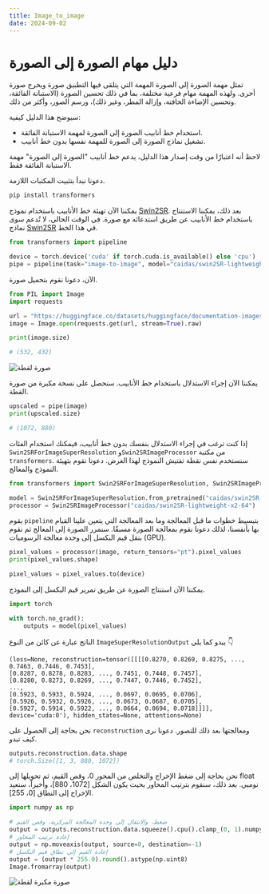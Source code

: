 ```yaml
---
title: Image_to_image
date: 2024-09-02
---
```


# دليل مهام الصورة إلى الصورة

تمثل مهمة الصورة إلى الصورة المهمة التي يتلقى فيها التطبيق صورة ويخرج صورة أخرى. ولهذه المهمة مهام فرعية مختلفة، بما في ذلك تحسين الصورة (الاستبانة الفائقة، وتحسين الإضاءة الخافتة، وإزالة المطر، وغير ذلك)، ورسم الصور، وأكثر من ذلك.

سيوضح هذا الدليل كيفية:

- استخدام خط أنابيب الصورة إلى الصورة لمهمة الاستبانة الفائقة.
- تشغيل نماذج الصورة إلى الصورة للمهمة نفسها بدون خط أنابيب.

لاحظ أنه اعتبارًا من وقت إصدار هذا الدليل، يدعم خط أنابيب "الصورة إلى الصورة" مهمة الاستبانة الفائقة فقط.

دعونا نبدأ بتثبيت المكتبات اللازمة.

```bash
pip install transformers
```

يمكننا الآن تهيئة خط الأنابيب باستخدام نموذج [Swin2SR](https://huggingface.co/caidas/swin2SR-lightweight-x2-64). بعد ذلك، يمكننا الاستنتاج باستخدام خط الأنابيب عن طريق استدعائه مع صورة. في الوقت الحالي، لا تُدعم سوى نماذج [Swin2SR](https://huggingface.co/models?sort=trending&search=swin2sr) في هذا الخط.

```python
from transformers import pipeline

device = torch.device('cuda' if torch.cuda.is_available() else 'cpu')
pipe = pipeline(task="image-to-image", model="caidas/swin2SR-lightweight-x2-64", device=device)
```

الآن، دعونا نقوم بتحميل صورة.

```python
from PIL import Image
import requests

url = "https://huggingface.co/datasets/huggingface/documentation-images/resolve/main/transformers/tasks/cat.jpg"
image = Image.open(requests.get(url, stream=True).raw)

print(image.size)
```

```bash
# (532, 432)
```

<div class="flex justify-center">
<img src="https://huggingface.co/datasets/huggingface/documentation-images/resolve/main/transformers/tasks/cat.jpg" alt="صورة لقطة"/>
</div>

يمكننا الآن إجراء الاستدلال باستخدام خط الأنابيب. سنحصل على نسخة مكبرة من صورة القطة.

```python
upscaled = pipe(image)
print(upscaled.size)
```

```bash
# (1072, 880)
```

إذا كنت ترغب في إجراء الاستدلال بنفسك بدون خط أنابيب، فيمكنك استخدام الفئات `Swin2SRForImageSuperResolution` و`Swin2SRImageProcessor` من مكتبة `transformers`. سنستخدم نفس نقطة تفتيش النموذج لهذا الغرض. دعونا نقوم بتهيئة النموذج والمعالج.

```python
from transformers import Swin2SRForImageSuperResolution, Swin2SRImageProcessor

model = Swin2SRForImageSuperResolution.from_pretrained("caidas/swin2SR-lightweight-x2-64").to(device)
processor = Swin2SRImageProcessor("caidas/swin2SR-lightweight-x2-64")
```

يقوم `pipeline` بتبسيط خطوات ما قبل المعالجة وما بعد المعالجة التي يتعين علينا القيام بها بأنفسنا، لذلك دعونا نقوم بمعالجة الصورة مسبقًا. سنمرر الصورة إلى المعالج ثم نقوم بنقل قيم البكسل إلى وحدة معالجة الرسوميات (GPU).

```python
pixel_values = processor(image, return_tensors="pt").pixel_values
print(pixel_values.shape)

pixel_values = pixel_values.to(device)
```

يمكننا الآن استنتاج الصورة عن طريق تمرير قيم البكسل إلى النموذج.

```python
import torch

with torch.no_grad():
    outputs = model(pixel_values)
```

الناتج عبارة عن كائن من النوع `ImageSuperResolutionOutput` يبدو كما يلي 👇

```
(loss=None, reconstruction=tensor([[[[0.8270, 0.8269, 0.8275, ..., 0.7463, 0.7446, 0.7453],
[0.8287, 0.8278, 0.8283, ..., 0.7451, 0.7448, 0.7457],
[0.8280, 0.8273, 0.8269, ..., 0.7447, 0.7446, 0.7452],
...,
[0.5923, 0.5933, 0.5924, ..., 0.0697, 0.0695, 0.0706],
[0.5926, 0.5932, 0.5926, ..., 0.0673, 0.0687, 0.0705],
[0.5927, 0.5914, 0.5922, ..., 0.0664, 0.0694, 0.0718]]]],
device='cuda:0'), hidden_states=None, attentions=None)
```

نحن بحاجة إلى الحصول على `reconstruction` ومعالجتها بعد ذلك للتصور. دعونا نرى كيف تبدو.

```python
outputs.reconstruction.data.shape
# torch.Size([1, 3, 880, 1072])
```

نحن بحاجة إلى ضغط الإخراج والتخلص من المحور 0، وقص القيم، ثم تحويلها إلى float نومبي. بعد ذلك، سنقوم بترتيب المحاور بحيث يكون الشكل [1072، 880]، وأخيراً، سنعيد الإخراج إلى النطاق [0، 255].

```python
import numpy as np

# ضغط، والانتقال إلى وحدة المعالجة المركزية، وقص القيم
output = outputs.reconstruction.data.squeeze().cpu().clamp_(0, 1).numpy()
# إعادة ترتيب المحاور
output = np.moveaxis(output, source=0, destination=-1)
# إعادة القيم إلى نطاق قيم البكسل
output = (output * 255.0).round().astype(np.uint8)
Image.fromarray(output)
```

<div class="flex justify-center">
<img src="https://huggingface.co/datasets/huggingface/documentation-images/resolve/main/transformers/tasks/cat_upscaled.png" alt="صورة مكبرة لقطة"/>
</div>